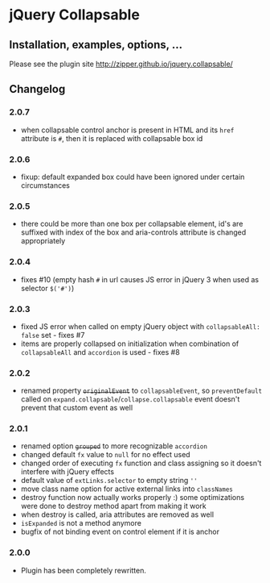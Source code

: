 # jQuery Collapsable

## Installation, examples, options, ...
Please see the plugin site http://zipper.github.io/jquery.collapsable/

## Changelog

### 2.0.7
- when collapsable control anchor is present in HTML and its `href` attribute is `#`, then it is replaced with collapsable box id

### 2.0.6
- fixup: default expanded box could have been ignored under certain circumstances

### 2.0.5
- there could be more than one box per collapsable element, id's are suffixed with index of the box and aria-controls attribute is changed appropriately

### 2.0.4
- fixes #10 (empty hash `#` in url causes JS error in jQuery 3 when used as selector `$('#')`)

### 2.0.3
- fixed JS error when called on empty jQuery object with `collapsableAll: false` set - fixes #7
- items are properly collapsed on initialization when combination of `collapsableAll` and `accordion` is used - fixes #8

### 2.0.2
- renamed property ~~`originalEvent`~~ to `collapsableEvent`, so `preventDefault` called on `expand.collapsable`/`collapse.collapsable` event doesn't prevent that custom event as well

### 2.0.1
- renamed option ~~`grouped`~~ to more recognizable `accordion`
- changed default `fx` value to `null` for no effect used
- changed order of executing `fx` function and class assigning so it doesn't interfere with jQuery effects
- default value of `extLinks.selector` to empty string `''`
- move class name option for active external links into `classNames`
- destroy function now actually works properly :) some optimizations were done to destroy method apart from making it work
- when destroy is called, aria attributes are removed as well
- `isExpanded` is not a method anymore
- bugfix of not binding event on control element if it is anchor

### 2.0.0

- Plugin has been completely rewritten.
